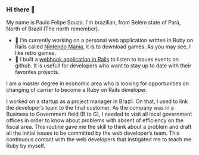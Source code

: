 ### Hi there 👋

My name is Paulo Felipe Souza. I'm brazilian, from Belém state of Pará, North of Brazil (The north remember).

- 🔭 I’m currently working on a personal web application written in Ruby on Rails called [Nintendo Mania](https://pauloparakleto.github.io/download_games/), it is to download games. As you may see, I like retro games.
- 🔭 I built a [webhook application in Rails](https://pauloparakleto.github.io/webhookrails/) to listen to issues events on github. It is usefull for developers who want to stay up to date with their favorites projects.

I am a master degree in economic area who is looking for opportunities on changing of carrier to
become a Ruby on Rails developer.

I worked on a startup as a project manager in Brazil. On that, I used to link the developer’s team to the final customer. As the company was in a Business to
Government field (B to G), I needed to visit all local government offices in order to know about problems with absent of efficiency on the fiscal area. This routine gave me the skill to think about a problem and draft all the initial issues to be committed by the web developer’s team.
This continuous contact with the web developers that instigated me to teach me Ruby by myself.
